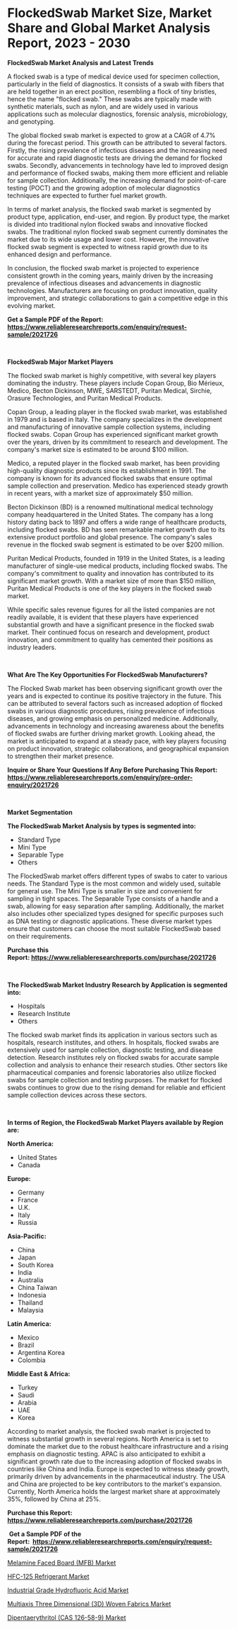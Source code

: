 <p><h1>FlockedSwab Market Size, Market Share and Global Market Analysis Report, 2023 - 2030</h1></p><p><strong>FlockedSwab Market Analysis and Latest Trends</strong></p>
<p><p>A flocked swab is a type of medical device used for specimen collection, particularly in the field of diagnostics. It consists of a swab with fibers that are held together in an erect position, resembling a flock of tiny bristles, hence the name "flocked swab." These swabs are typically made with synthetic materials, such as nylon, and are widely used in various applications such as molecular diagnostics, forensic analysis, microbiology, and genotyping.</p><p>The global flocked swab market is expected to grow at a CAGR of 4.7% during the forecast period. This growth can be attributed to several factors. Firstly, the rising prevalence of infectious diseases and the increasing need for accurate and rapid diagnostic tests are driving the demand for flocked swabs. Secondly, advancements in technology have led to improved design and performance of flocked swabs, making them more efficient and reliable for sample collection. Additionally, the increasing demand for point-of-care testing (POCT) and the growing adoption of molecular diagnostics techniques are expected to further fuel market growth.</p><p>In terms of market analysis, the flocked swab market is segmented by product type, application, end-user, and region. By product type, the market is divided into traditional nylon flocked swabs and innovative flocked swabs. The traditional nylon flocked swab segment currently dominates the market due to its wide usage and lower cost. However, the innovative flocked swab segment is expected to witness rapid growth due to its enhanced design and performance.</p><p>In conclusion, the flocked swab market is projected to experience consistent growth in the coming years, mainly driven by the increasing prevalence of infectious diseases and advancements in diagnostic technologies. Manufacturers are focusing on product innovation, quality improvement, and strategic collaborations to gain a competitive edge in this evolving market.</p></p>
<p><strong>Get a Sample PDF of the Report:&nbsp; <a href="https://www.reliableresearchreports.com/enquiry/request-sample/2021726">https://www.reliableresearchreports.com/enquiry/request-sample/2021726</a></strong></p>
<p>&nbsp;</p>
<p><strong>FlockedSwab Major Market Players</strong></p>
<p><p>The flocked swab market is highly competitive, with several key players dominating the industry. These players include Copan Group, Bio Mérieux, Medico, Becton Dickinson, MWE, SARSTEDT, Puritan Medical, Sirchie, Orasure Technologies, and Puritan Medical Products. </p><p>Copan Group, a leading player in the flocked swab market, was established in 1979 and is based in Italy. The company specializes in the development and manufacturing of innovative sample collection systems, including flocked swabs. Copan Group has experienced significant market growth over the years, driven by its commitment to research and development. The company's market size is estimated to be around $100 million.</p><p>Medico, a reputed player in the flocked swab market, has been providing high-quality diagnostic products since its establishment in 1991. The company is known for its advanced flocked swabs that ensure optimal sample collection and preservation. Medico has experienced steady growth in recent years, with a market size of approximately $50 million.</p><p>Becton Dickinson (BD) is a renowned multinational medical technology company headquartered in the United States. The company has a long history dating back to 1897 and offers a wide range of healthcare products, including flocked swabs. BD has seen remarkable market growth due to its extensive product portfolio and global presence. The company's sales revenue in the flocked swab segment is estimated to be over $200 million.</p><p>Puritan Medical Products, founded in 1919 in the United States, is a leading manufacturer of single-use medical products, including flocked swabs. The company's commitment to quality and innovation has contributed to its significant market growth. With a market size of more than $150 million, Puritan Medical Products is one of the key players in the flocked swab market.</p><p>While specific sales revenue figures for all the listed companies are not readily available, it is evident that these players have experienced substantial growth and have a significant presence in the flocked swab market. Their continued focus on research and development, product innovation, and commitment to quality has cemented their positions as industry leaders.</p></p>
<p>&nbsp;</p>
<p><strong>What Are The Key Opportunities For FlockedSwab Manufacturers?</strong></p>
<p><p>The Flocked Swab market has been observing significant growth over the years and is expected to continue its positive trajectory in the future. This can be attributed to several factors such as increased adoption of flocked swabs in various diagnostic procedures, rising prevalence of infectious diseases, and growing emphasis on personalized medicine. Additionally, advancements in technology and increasing awareness about the benefits of flocked swabs are further driving market growth. Looking ahead, the market is anticipated to expand at a steady pace, with key players focusing on product innovation, strategic collaborations, and geographical expansion to strengthen their market presence.</p></p>
<p><strong>Inquire or Share Your Questions If Any Before Purchasing This Report: <a href="https://www.reliableresearchreports.com/enquiry/pre-order-enquiry/2021726">https://www.reliableresearchreports.com/enquiry/pre-order-enquiry/2021726</a></strong></p>
<p>&nbsp;</p>
<p><strong>Market Segmentation</strong></p>
<p><strong>The FlockedSwab Market Analysis by types is segmented into:</strong></p>
<p><ul><li>Standard Type</li><li>Mini Type</li><li>Separable Type</li><li>Others</li></ul></p>
<p><p>The FlockedSwab market offers different types of swabs to cater to various needs. The Standard Type is the most common and widely used, suitable for general use. The Mini Type is smaller in size and convenient for sampling in tight spaces. The Separable Type consists of a handle and a swab, allowing for easy separation after sampling. Additionally, the market also includes other specialized types designed for specific purposes such as DNA testing or diagnostic applications. These diverse market types ensure that customers can choose the most suitable FlockedSwab based on their requirements.</p></p>
<p><strong>Purchase this Report:&nbsp;<a href="https://www.reliableresearchreports.com/purchase/2021726">https://www.reliableresearchreports.com/purchase/2021726</a></strong></p>
<p>&nbsp;</p>
<p><strong>The FlockedSwab Market Industry Research by Application is segmented into:</strong></p>
<p><ul><li>Hospitals</li><li>Research Institute</li><li>Others</li></ul></p>
<p><p>The flocked swab market finds its application in various sectors such as hospitals, research institutes, and others. In hospitals, flocked swabs are extensively used for sample collection, diagnostic testing, and disease detection. Research institutes rely on flocked swabs for accurate sample collection and analysis to enhance their research studies. Other sectors like pharmaceutical companies and forensic laboratories also utilize flocked swabs for sample collection and testing purposes. The market for flocked swabs continues to grow due to the rising demand for reliable and efficient sample collection devices across these sectors.</p></p>
<p>&nbsp;</p>
<p><strong>In terms of Region, the FlockedSwab Market Players available by Region are:</strong></p>
<p>
    <p> <strong> North America: </strong>
        <ul>
            <li>United States</li>
            <li>Canada</li>
        </ul>
        </p> 
    <p> <strong> Europe: </strong>
        <ul>
            <li>Germany</li>
            <li>France</li>
            <li>U.K.</li>
            <li>Italy</li>
            <li>Russia</li>
        </ul>
        </p> 
    <p> <strong> Asia-Pacific: </strong>
        <ul>
            <li>China</li>
            <li>Japan</li>
            <li>South Korea</li>
            <li>India</li>
            <li>Australia</li>
            <li>China Taiwan</li>
            <li>Indonesia</li>
            <li>Thailand</li>
            <li>Malaysia</li>
        </ul>
        </p> 
    <p> <strong> Latin America: </strong>
        <ul>
            <li>Mexico</li>
            <li>Brazil</li>
            <li>Argentina Korea</li>
            <li>Colombia</li>
        </ul>
        </p> 
    <p> <strong> Middle East & Africa: </strong>
        <ul>
            <li>Turkey</li>
            <li>Saudi</li>
            <li>Arabia</li>
            <li>UAE</li>
            <li>Korea</li>
        </ul>
    </p>
    </p>
<p><p>According to market analysis, the flocked swab market is projected to witness substantial growth in several regions. North America is set to dominate the market due to the robust healthcare infrastructure and a rising emphasis on diagnostic testing. APAC is also anticipated to exhibit a significant growth rate due to the increasing adoption of flocked swabs in countries like China and India. Europe is expected to witness steady growth, primarily driven by advancements in the pharmaceutical industry. The USA and China are projected to be key contributors to the market's expansion. Currently, North America holds the largest market share at approximately 35%, followed by China at 25%.</p></p>
<p><strong>Purchase this Report: <a href="https://www.reliableresearchreports.com/purchase/2021726">https://www.reliableresearchreports.com/purchase/2021726</a></strong></p>
<p>&nbsp;<strong>Get a Sample PDF of the Report:&nbsp;&nbsp;<a href="https://www.reliableresearchreports.com/enquiry/request-sample/2021726">https://www.reliableresearchreports.com/enquiry/request-sample/2021726</a></strong></p>
<p><strong></strong></p>
<p><p><a href="https://medium.com/@othaleffler644/decoding-melamine-faced-board-mfb-market-metrics-market-share-trends-and-growth-patterns-adb919b9701a">Melamine Faced Board (MFB) Market</a></p><p><a href="https://github.com/dringals/Market-Research-Report-List-1/blob/main/hfc-125-refrigerant-market.md">HFC-125 Refrigerant Market</a></p><p><a href="https://github.com/Paul14Anderson63/Market-Research-Report-List-1/blob/main/industrial-grade-hydrofluoric-acid-market.md">Industrial Grade Hydrofluoric Acid Market</a></p><p><a href="https://medium.com/@karinaokon2662/multiaxis-three-dimensional-3d-woven-fabrics-market-exploring-market-share-market-trends-and-72874955b126">Multiaxis Three Dimensional (3D) Woven Fabrics Market</a></p><p><a href="https://medium.com/@kavonhansen3626/dipentaerythritol-cas-126-58-9-market-furnishes-information-on-market-share-market-trends-and-eb06f92aa9ea">Dipentaerythritol (CAS 126-58-9) Market</a></p></p>